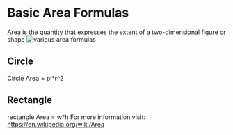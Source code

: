 # Basic Area Formulas

 Area is the quantity that expresses the extent of a two-dimensional figure or shape
![various area formulas](https://i.imgur.com/EBJBPEB.gif)

## Circle
  Circle Area = pi*r^2
## Rectangle
  rectangle Area = w*h
For more information visit: https://en.wikipedia.org/wiki/Area
